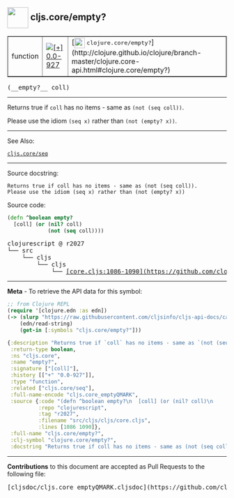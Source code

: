 ## <img width="48px" valign="middle" src="http://i.imgur.com/Hi20huC.png"> cljs.core/empty?

 <table border="1">
<tr>

<td>function</td>
<td><a href="https://github.com/cljsinfo/cljs-api-docs/tree/0.0-927"><img valign="middle" alt="[+] 0.0-927" src="https://img.shields.io/badge/+-0.0--927-lightgrey.svg"></a> </td>
<td>
[<img height="24px" valign="middle" src="http://i.imgur.com/1GjPKvB.png"> <samp>clojure.core/empty?</samp>](http://clojure.github.io/clojure/branch-master/clojure.core-api.html#clojure.core/empty?)
</td>
</tr>
</table>

 <samp>
(__empty?__ coll)<br>
</samp>

---

Returns true if `coll` has no items - same as `(not (seq coll))`.

Please use the idiom `(seq x)` rather than `(not (empty? x))`.

---


See Also:

[`cljs.core/seq`](cljs.core_seq.md)<br>

---

Source docstring:

```
Returns true if coll has no items - same as (not (seq coll)).
Please use the idiom (seq x) rather than (not (empty? x))
```

Source code:

```clj
(defn ^boolean empty?
  [coll] (or (nil? coll)
             (not (seq coll))))
```

 <pre>
clojurescript @ r2027
└── src
    └── cljs
        └── cljs
            └── <ins>[core.cljs:1086-1090](https://github.com/clojure/clojurescript/blob/r2027/src/cljs/cljs/core.cljs#L1086-L1090)</ins>
</pre>


---

__Meta__ - To retrieve the API data for this symbol:

```clj
;; from Clojure REPL
(require '[clojure.edn :as edn])
(-> (slurp "https://raw.githubusercontent.com/cljsinfo/cljs-api-docs/catalog/cljs-api.edn")
    (edn/read-string)
    (get-in [:symbols "cljs.core/empty?"]))
```

```clj
{:description "Returns true if `coll` has no items - same as `(not (seq coll))`.\n\nPlease use the idiom `(seq x)` rather than `(not (empty? x))`.",
 :return-type boolean,
 :ns "cljs.core",
 :name "empty?",
 :signature ["[coll]"],
 :history [["+" "0.0-927"]],
 :type "function",
 :related ["cljs.core/seq"],
 :full-name-encode "cljs.core_emptyQMARK",
 :source {:code "(defn ^boolean empty?\n  [coll] (or (nil? coll)\n             (not (seq coll))))",
          :repo "clojurescript",
          :tag "r2027",
          :filename "src/cljs/cljs/core.cljs",
          :lines [1086 1090]},
 :full-name "cljs.core/empty?",
 :clj-symbol "clojure.core/empty?",
 :docstring "Returns true if coll has no items - same as (not (seq coll)).\nPlease use the idiom (seq x) rather than (not (empty? x))"}

```

---

__Contributions__ to this document are accepted as Pull Requests to the following file:

 <pre>
[cljsdoc/cljs.core_emptyQMARK.cljsdoc](https://github.com/cljsinfo/cljs-api-docs/blob/master/cljsdoc/cljs.core_emptyQMARK.cljsdoc)
</pre>

